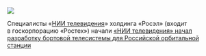 <!--2025-04-12 09:06:08-->
<div class="yb">
  <div class="rss habr"><img src="https://habrastorage.org/getpro/habr/upload_files/8f2/33a/06c/8f233a06c56e12968173ab702fe8a8ea.jpg" /><p>Специалисты «<a href="https://www.niitv.ru/" rel="noopener noreferrer nofollow">НИИ телевидения</a>» холдинга «Росэл» (входит в&nbsp;госкорпорацию «Ростех») начали <a... <p class="titl"><a href="https://habr.com/ru/news/900198/?utm_source=habrahabr&utm_medium=rss&utm_campaign=900198">«НИИ телевидения» начал разработку бортовой телесистемы для Российской орбитальной станции</a></p></div>
</div>
